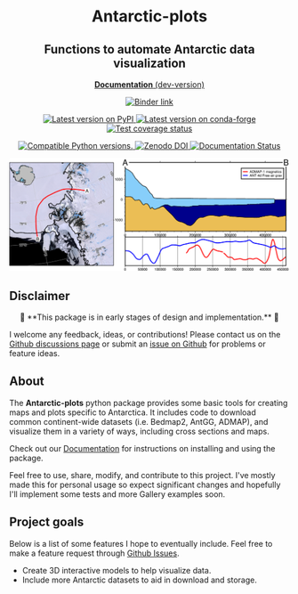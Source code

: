 <h1 align="center">Antarctic-plots</h1>
<h2 align="center">Functions to automate Antarctic data visualization</h2>

<p align="center">
<a href="https://antarctic-plots.readthedocs.io/en/latest/"><strong>Documentation</strong> (dev-version)</a>
</p>

<p align="center">
<a href="https://mybinder.org/v2/gh/mdtanker/antarctic_plots/main">
 <img src="https://mybinder.org/badge_logo.svg" alt="Binder link"></a>
 </p>

<p align="center">
<a href="https://pypi.python.org/pypi/antarctic-plots">
<img
src="https://img.shields.io/pypi/v/antarctic-plots?style=flat-square"
alt="Latest version on PyPI"
/>
</a>
<a href="https://github.com/conda-forge/antarctic-plots-feedstock">
<img
src="https://img.shields.io/conda/vn/conda-forge/antarctic-plots.svg?style=flat-square"
alt="Latest version on conda-forge"
/>
</a>
<a href="https://codecov.io/gh/mdtanker/antarctic_plots">
<img
src="https://img.shields.io/codecov/c/github/mdtanker/antarctic_plots/main.svg?style=flat-square"
alt="Test coverage status"
/>

<p align="center">
<a href="https://pypi.org/project/antarctic-plots/">
<img src="https://img.shields.io/pypi/pyversions/antarctic-plots?style=flat-square"
alt="Compatible Python versions."
/>
</a>
<a href="https://zenodo.org/badge/latestdoi/475677039">
<img src="https://zenodo.org/badge/475677039.svg?style=flat-square"
alt="Zenodo DOI"
/>
</a>
<a href='https://readthedocs.org/projects/antarctic-plots/'><img src='https://readthedocs.org/projects/antarctic-plots/badge/?version=latest&style=flat-square' alt='Documentation Status' /></a>
 </p>


![](docs/cover_fig.png)

## Disclaimer

<p align="center">
🚨 **This package is in early stages of design and implementation.** 🚨
 </p>

I welcome any feedback, ideas, or contributions! Please contact us on the [Github discussions page](https://github.com/mdtanker/antarctic_plots/discussions) or submit an [issue on Github](https://github.com/mdtanker/antarctic_plots/issues) for problems or feature ideas.

## About

The **Antarctic-plots** python package provides some basic tools for creating maps and plots specific to Antarctica. It includes code to download common continent-wide datasets (i.e. Bedmap2, AntGG, ADMAP), and visualize them in a variety of ways, including cross sections and maps.

Check out our [Documentation](https://antarctic-plots.readthedocs.io/en/latest/) for instructions on installing and using the package.

Feel free to use, share, modify, and contribute to this project. I've mostly made this for personal usage so expect significant changes and hopefully I'll implement some tests and more Gallery examples soon.

## Project goals

Below is a list of some features I hope to eventually include. Feel free to make a feature request through [Github Issues](https://github.com/mdtanker/antarctic_plots/issues/new/choose).

* Create 3D interactive models to help visualize data.
* Include more Antarctic datasets to aid in download and storage.

